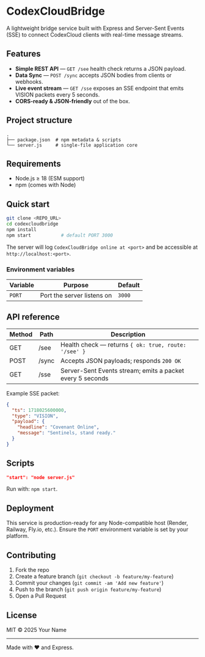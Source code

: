# CodexCloudBridge

A lightweight bridge service built with Express and Server-Sent Events (SSE) to connect CodexCloud clients with real-time message streams.

## Features

* **Simple REST API** — `GET /see` health check returns a JSON payload.
* **Data Sync** — `POST /sync` accepts JSON bodies from clients or webhooks.
* **Live event stream** — `GET /sse` exposes an SSE endpoint that emits VISION packets every 5 seconds.
* **CORS-ready & JSON-friendly** out of the box.

## Project structure

```text
.
├── package.json  # npm metadata & scripts
└── server.js     # single-file application core
```

## Requirements

* Node.js ≥ 18 (ESM support)
* npm (comes with Node)

## Quick start

```bash
git clone <REPO_URL>
cd codexcloudbridge
npm install
npm start           # default PORT 3000
```

The server will log `CodexCloudBridge online at <port>` and be accessible at `http://localhost:<port>`.

### Environment variables

| Variable | Purpose | Default |
|----------|---------|---------|
| `PORT`   | Port the server listens on | `3000` |

## API reference

| Method | Path | Description |
|--------|------|-------------|
| GET    | /see | Health check — returns `{ ok: true, route: '/see' }` |
| POST   | /sync| Accepts JSON payloads; responds `200 OK` |
| GET    | /sse | Server-Sent Events stream; emits a packet every 5 seconds |

Example SSE packet:

```json
{
  "ts": 1718025600000,
  "type": "VISION",
  "payload": {
    "headline": "Covenant Online",
    "message": "Sentinels, stand ready."
  }
}
```

## Scripts

```json
"start": "node server.js"
```

Run with: `npm start`.

## Deployment

This service is production-ready for any Node-compatible host (Render, Railway, Fly.io, etc.). Ensure the `PORT` environment variable is set by your platform.

## Contributing

1. Fork the repo
2. Create a feature branch (`git checkout -b feature/my-feature`)
3. Commit your changes (`git commit -am 'Add new feature'`)
4. Push to the branch (`git push origin feature/my-feature`)
5. Open a Pull Request

## License

MIT © 2025 Your Name

---

Made with ♥ and Express.
